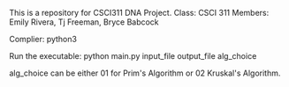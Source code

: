 This is a repository for CSCI311 DNA Project.
Class: CSCI 311
Members: Emily Rivera, Tj Freeman, Bryce Babcock

Complier: python3

Run the executable: python main.py input_file output_file alg_choice

alg_choice can be either 01 for Prim's Algorithm or 02 Kruskal's Algorithm. 